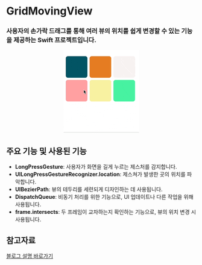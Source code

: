 #  GridMovingView
### 사용자의 손가락 드래그를 통해 여러 뷰의 위치를 쉽게 변경할 수 있는 기능을 제공하는 Swift 프로젝트입니다.

<p align="center">
  <img src="TagView/README/GridMovingView.gif" alt="그리드 예시">
</p>

 
## 주요 기능 및 사용된 기능
- **LongPressGesture**: 사용자가 화면을 길게 누르는 제스처를 감지합니다.
- **UILongPressGestureRecognizer.location**: 제스쳐가 발생한 곳의 위치를 파악합니다.
- **UIBezierPath**: 뷰의 테두리를 세련되게 디자인하는 데 사용됩니다.
- **DispatchQueue**: 비동기 처리를 위한 기능으로, UI 업데이트나 다른 작업을 위해 사용됩니다.
- **frame.intersects**: 두 프레임이 교차하는지 확인하는 기능으로, 뷰의 위치 변경 시 사용됩니다.

## 참고자료

[블로그 설명 바로가기](https://hhproject.me/entry/iOS-Swift-TagCalendar-%EC%BB%B4%ED%8F%AC%EB%84%8C%ED%8A%B8-3-%EB%B7%B0-%EC%9C%84%EC%B9%98-%EC%9D%B4%EB%8F%99-%EC%8B%9C-%ED%8A%B9%EC%A0%95-%EC%9C%84%EC%B9%98%EA%B7%B8%EB%A6%AC%EB%93%9C%EC%97%90%EB%A7%8C-%EC%9C%84%EC%B9%98%ED%95%98%EA%B2%8C-%ED%95%98%EA%B8%B0)
